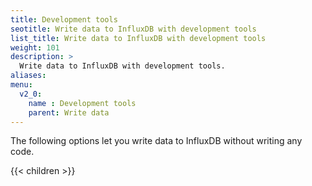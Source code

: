 ```yaml
---
title: Development tools
seotitle: Write data to InfluxDB with development tools
list_title: Write data to InfluxDB with development tools
weight: 101
description: >
  Write data to InfluxDB with development tools.
aliases:
menu:
  v2_0:
    name : Development tools
    parent: Write data
---
```


The following options let you write data to InfluxDB without writing any code.

{{< children >}}

